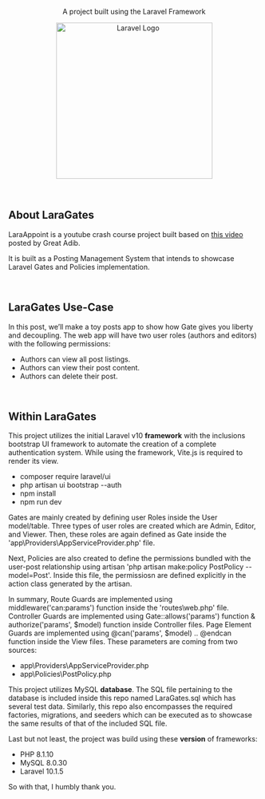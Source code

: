 <p align="center">A project built using the Laravel Framework</p>
<p align="center"><img src="https://raw.githubusercontent.com/laravel/art/master/logo-lockup/5%20SVG/2%20CMYK/1%20Full%20Color/laravel-logolockup-cmyk-red.svg" width="313" alt="Laravel Logo"></p>

<br>

## About LaraGates

LaraAppoint is a youtube crash course project built based on [this video](https://www.youtube.com/watch?v=q-Fl_Qcfy5o) posted by Great Adib. 

It is built as a Posting Management System that intends to showcase Laravel Gates and Policies implementation.

<br>

## LaraGates Use-Case

In this post, we’ll make a toy posts app to show how Gate gives you liberty and decoupling. The web app will have two user roles (authors and editors) with the following permissions:

- Authors can view all post listings.
- Authors can view their post content.
- Authors can delete their post.


<br>

## Within LaraGates

This project utilizes the initial Laravel v10 **framework** with the inclusions bootstrap UI framework to automate the creation of a complete authentication system. While using the framework, Vite.js is required to render its view.
- composer require laravel/ui
- php artisan ui bootstrap --auth
- npm install
- npm run dev

Gates are mainly created by defining user Roles inside the User model/table. Three types of user roles are created which are Admin, Editor, and Viewer. Then, these roles are again defined as Gate inside the 'app\Providers\AppServiceProvider.php' file.

Next, Policies are also created to define the permissions bundled with the user-post relationship using artisan 'php artisan make:policy PostPolicy --model=Post'. Inside this file, the permissiosn are defined explicitly in the action class generated by the artisan.

In summary, Route Guards are implemented using middleware('can:params') function inside the 'routes\web.php' file. Controller Guards are implemented using Gate::allows('params') function & authorize('params', $model) function inside Controller files. Page Element Guards are implemented using @can('params', $model) .. @endcan function inside the View files. These parameters are coming from two sources:
- app\Providers\AppServiceProvider.php
- app\Policies\PostPolicy.php

This project utilizes MySQL **database**. The SQL file pertaining to the database is included inside this repo named LaraGates.sql which has several test data. Similarly, this repo also encompasses the required factories, migrations, and seeders which can be executed as to showcase the same results of that of the included SQL file.

Last but not least, the project was build using these **version** of frameworks:
- PHP 8.1.10
- MySQL 8.0.30
- Laravel 10.1.5

So with that, I humbly thank you.
